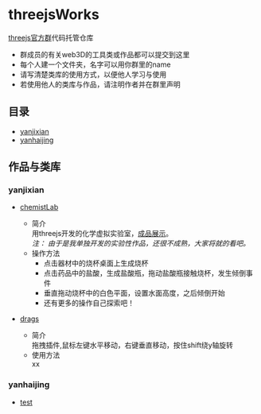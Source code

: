 threejsWorks
============

[threejs官方群](http://shang.qq.com/wpa/qunwpa?idkey=c7be2a6dcd18a6364ce0ec0f568e67790dfea8e4d6080c2f72a902b5e9f7dec3)代码托管仓库  

- 群成员的有关web3D的工具类或作品都可以提交到这里  
- 每个人建一个文件夹，名字可以用你群里的name
- 请写清楚类库的使用方式，以便他人学习与使用
- 若使用他人的类库与作品，请注明作者并在群里声明

## 目录
* [yanjixian](#yanjixian)
* [yanhaijing](#yanhaijing)

## 作品与类库

### yanjixian

* [chemistLab](https://github.com/threejsHubs/threejsWorks/tree/master/yanjixian/chemistLab)
	* 简介  
		用threejs开发的化学虚拟实验室，[成品展示](http://yanjixian.com/chemistLab/)。  
	*注： 由于是我单独开发的实验性作品，还很不成熟，大家将就的看吧。*
	* 操作方法  
	   * 点击器材中的烧杯桌面上生成烧杯
	   * 点击药品中的盐酸，生成盐酸瓶，拖动盐酸瓶接触烧杯，发生倾倒事件
	   * 垂直拖动烧杯中的白色平面，设置水面高度，之后倾倒开始
	   * 还有更多的操作自己探索吧！
	
* [drags]()
	* 简介  
		拖拽插件,鼠标左键水平移动，右键垂直移动，按住shift绕y轴旋转
	* 使用方法  
		xx

### yanhaijing

* [test](#)
